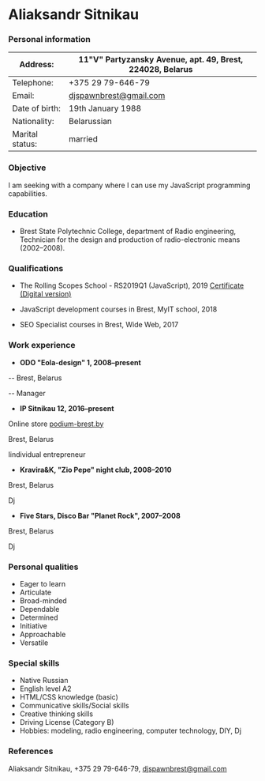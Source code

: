 # **Aliaksandr Sitnikau**

### **Personal information**

| Address: | 11"V" Partyzansky Avenue, apt. 49, Brest, 224028, Belarus |
| --- | --- |
| Telephone: | +375 29 79-646-79 |
| Email: | djspawnbrest@gmail.com |
| Date of birth: | 19th January 1988 |
| Nationality: | Belarussian |
| Marital status: | married |




### **Objective**

I am seeking with a company where I can use my JavaScript programming capabilities.




### **Education**

- Brest State Polytechnic College, department of Radio engineering, Technician for the design and production of radio-electronic means (2002–2008).




### **Qualifications**

- The Rolling Scopes School - RS2019Q1 (JavaScript), 2019 [Certificate (Digital version)](https://app.rs.school/certificate/9pu8mxw2)

- JavaScript development courses in Brest, MyIT school, 2018

- SEO Specialist courses in Brest, Wide Web, 2017




### **Work experience**

- **ODO "Eola-design" 1, 2008–present**

--  Brest, Belarus

--  Manager



- **IP Sitnikau 12, 2016–present**

Online store [podium-brest.by](https://podium-brest.by)

Brest, Belarus

Iindividual entrepreneur



- **Kravira&K, "Zio Pepe" night club, 2008–2010**

Brest, Belarus

Dj



- **Five Stars, Disco Bar "Planet Rock", 2007–2008**

Brest, Belarus

Dj




### **Personal qualities**

- Eager to learn
- Articulate
- Broad-minded
- Dependable
- Determined
- Initiative
- Approachable
- Versatile




### **Special skills**

- Native Russian
- English level A2
- HTML/CSS knowledge (basic)
- Communicative skills/Social skills
- Creative thinking skills
- Driving License (Category B)
- Hobbies: modeling, radio engineering, computer technology, DIY, Dj




### **References**

Aliaksandr Sitnikau, +375 29 79-646-79, djspawnbrest@gmail.com
